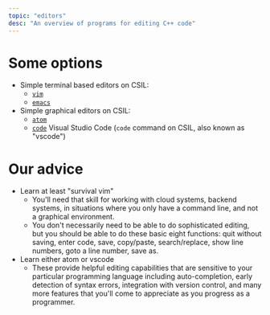 ```yaml
---
topic: "editors"
desc: "An overview of programs for editing C++ code"
---
```


# Some options

* Simple terminal based editors on CSIL:
   * [`vim`](/topics/vim/)
   * [`emacs`](/topics/emacs/)
* Simple graphical editors on CSIL:
   * [`atom`](/topics/atom/)
   * [`code`](/topics/vscode/) Visual Studio Code (`code` command on CSIL, also known as "vscode")

# Our advice

* Learn at least "survival vim"
   * You'll need that skill for working with cloud systems, backend systems, in situations
     where you only have a command line, and not a graphical environment.
   * You don't necessarily need to be able to do sophisticated editing, but you should be able
     to do these basic eight functions: quit without saving, enter code, save, copy/paste, 
     search/replace, show line numbers, goto a line number, save as.
* Learn either atom or vscode
   * These provide helpful editing capabilities that are sensitive to your particular
     programming language including auto-completion, early detection of syntax errors,
     integration with version control, and many more features that you'll come to appreciate
     as you progress as a programmer.



